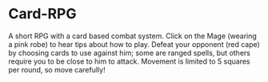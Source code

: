 # Card-RPG
A short RPG with a card based combat system.
Click on the Mage (wearing a pink robe) to hear tips about how to play.
Defeat your opponent (red cape) by choosing cards to use against him; some are ranged spells, but others require you to be close to him to attack.
Movement is limited to 5 squares per round, so move carefully!
